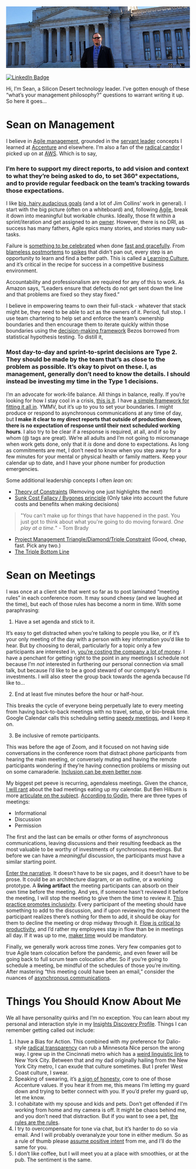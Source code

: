 [![Sean Feeney GitHub Banner](./assets/GitHubHeader.jpg)](https://feeney.mba)

[![LinkedIn Badge](https://img.shields.io/badge/LinkedIn-Profile-informational?style=flat&logo=linkedin&logoColor=white&color=0D76A8)](https://www.linkedin.com/in/seanfromit/)

Hi, I’m Sean, a Silicon Desert technology leader. I’ve gotten enough of these “what’s your management philosophy?” questions to warrant writing it up. So here it goes…

# Sean on Management

I believe in [Agile management](https://www.zdnet.com/google-amp/article/what-is-agile-leadership-how-this-flexible-management-style-is-changing-how-teams-work/), grounded in the [servant leader](https://www.mckinsey.com/business-functions/organization/our-insights/the-boss-factor-making-the-world-a-better-place-through-workplace-relationships) concepts I learned at [Accenture](https://www.accenture.com/us-en/about/corporate-citizenship/core-values#block-our-core-values) and elsewhere. I’m also a fan of the [radical candor](https://www.radicalcandor.com) I picked up on at [AWS](https://aws.amazon.com/careers/culture/). Which is to say,

### I’m here to support my direct reports, to add vision and context to what they’re being asked to do, to set 360° expectations, and to provide regular feedback on the team’s tracking towards those expectations.

I like [big, hairy audacious goals](https://www.jimcollins.com/concepts/bhag.html) (and a lot of Jim Collins’ work in general). I start with the big picture (often on a whiteboard) and, following [Agile](https://www.agilealliance.org/agile101/12-principles-behind-the-agile-manifesto/), break it down into meaningful but workable chunks. Ideally, those fit within a sprint/iteration and get assigned to an [owner](https://community.atlassian.com/t5/Jira-questions/Is-there-a-way-to-assign-a-task-to-multiple-users/qaq-p/1199130). However, there is no DRI, as success has many fathers, Agile epics many stories, and stories many sub-tasks.

Failure is [something to be celebrated](https://blog.trello.com/celebrate-wins-and-failures) when done [fast and gracefully](https://mercedesbent.co/2013/08/17/fail-fast-and-gracefully/). From [blameless postmortems](https://sre.google/sre-book/postmortem-culture/) to [spikes](https://ancaonuta.medium.com/how-spikes-help-to-improve-your-agile-product-delivery-a0f104305911) that didn’t pan out, every step is an opportunity to learn and find a better path. This is called a [Learning Culture](https://youtu.be/hLf3KviE_9M?t=10), and it’s critical in the recipe for success in a competitive business environment.

Accountability and professionalism are required for any of this to work. As Amazon says, “Leaders ensure that defects do not get sent down the line and that problems are fixed so they stay fixed.” 

I believe in empowering teams to own their full-stack - whatever that stack might be, they need to be able to act as the owners of it. Period, full stop. I use team chartering to help set and enforce the team’s ownership boundaries and then encourage them to iterate quickly within those boundaries using the [decision-making framework](https://www.entrepreneur.com/article/328284) Bezos borrowed from statistical hypothesis testing. To distill it,

### Most day-to-day and sprint-to-sprint decisions are Type 2. They should be made by the team that’s as close to the problem as possible. It’s okay to pivot on these. I, as management, generally don’t need to know the details. I should instead be investing my time in the Type 1 decisions.

I’m an advocate for work-life balance. All things in balance, really. If you’re looking for how I stay cool in a crisis, [this is it](https://www.psychologytoday.com/us/blog/how-healing-works/202004/how-balance-your-mind-body-and-soul-during-crisis). I have [a simple framework for fitting it all in](https://feeney.mba/now/). YMMV, but it’s up to you to set your boundaries. I might produce or respond to asynchronous communications at any time of day, but **I make it clear to my direct reports that outside of production down, there is no expectation of response until their next scheduled working hours**. I also try to be clear if a response is required, at all, and if so by whom (@ tags are great). We’re all adults and I’m not going to micromanage when work gets done, only that it *is* done and done to expectations. As long as commitments are met, I don’t need to know when you step away for a few minutes for your mental or physical health or family matters. Keep your calendar up to date, and I have your phone number for production emergencies.

Some additional leadership concepts I often *lean* on:
* [Theory of Constraints](https://www.leanproduction.com/theory-of-constraints.html) (Removing one just highlights the next)
* [Sunk Cost Fallacy / Bygones principle](https://en.wikipedia.org/wiki/Sunk_cost#Bygones_principle) (Only take into account the future costs and benefits when making decisions) 
> "You can't make up for things that have happened in the past. You just got to think about what you're going to do moving forward. *One play at a time.*" - Tom Brady

* [Project Management Triangle/Diamond/Triple Constraint](https://en.wikipedia.org/wiki/Project_management_triangle) (Good, cheap, fast. Pick any two.)
* [The Triple Bottom Line](https://www.ibrc.indiana.edu/ibr/2011/spring/article2.html)

# Sean on Meetings

I was once at a client site that went so far as to post laminated “meeting rules” in each conference room. It may sound cheesy (and we laughed at the time), but each of those rules has become a norm in time. With some paraphrasing:

1. Have a set agenda and stick to it.

It’s easy to get distracted when you’re talking to people you like, or if it’s your only meeting of the day with a person with key information you’d like to hear. But by choosing to derail, particularly for a topic only a few participants are interested in, [you’re costing the company a lot of money](https://hbr.org/2014/05/your-scarcest-resource). I have a penchant for getting right to the point in any meetings I schedule not because I’m *not* interested in furthering our personal connection via small talk, but because I’d like to be a good steward of our company’s investments. I will also steer the group back towards the agenda because I’d like to...

2. End at least five minutes before the hour or half-hour.

This breaks the cycle of everyone being perpetually late to every meeting from having back-to-back meetings with no travel, setup, or bio-break time. Google Calendar calls this scheduling setting [speedy meetings](https://www.avoma.com/blog/google-calendar-hack-save-meeting-time), and I keep it on.

3. Be inclusive of remote participants.

This was before the age of Zoom, and it focused on not having side conversations in the conference room that distract phone participants from hearing the main meeting, or conversely muting and having the remote participants wondering if they’re having connection problems or missing out on some camaraderie. [Inclusion can be even better now](https://ideas.ted.com/how-to-have-inclusive-meetings-over-zoom/).

My biggest pet peeve is recurring, agendaless meetings. Given the chance, [I will rant](https://feeney.mba/using-devops-to-improve-the-value-chain.html) about the bad meetings eating up my calendar. But Ben Hilburn is more [articulate on the subject](https://bhilburn.org/halt-and-goto-meeting/). [According to Godin](https://seths.blog/2009/03/three-kinds-of-meetings/), there are three types of meetings:

* Informational
* Discussion
* Permission

The first and the last can be emails or other forms of asynchronous communications, leaving discussions and their resulting feedback as the most valuable to be worthy of investments of synchronous meetings. But before we can have a *meaningful* discussion, the participants must have a similar starting point. 

[Enter the narrative](https://slab.com/blog/jeff-bezos-writing-management-strategy/). It doesn’t have to be six pages, and it doesn’t have to be prose. It could be an architecture diagram, or an outline, or a working prototype. A **living artifact** the meeting participants can absorb on their own time before the meeting. And yes, if someone hasn’t reviewed it before the meeting, I will stop the meeting to give them the time to review it. [This practice promotes inclusivity](https://slab.com/blog/silent-meetings/). Every participant of the meeting should have something to add to the discussion, and if upon reviewing the document the participant realizes there’s nothing for them to add, it should be okay for them to decline the meeting or drop midway through it. [Flow is critical to productivity](https://blog.rescuetime.com/context-switching/), and I’d rather my employees stay in flow than be in meetings all day. If it was up to me, [maker time](http://www.paulgraham.com/makersschedule.html) would be mandatory.

Finally, we generally work across time zones. Very few companies got to true Agile team colocation before the pandemic, and even fewer will be going back to full scrum team colocation after. So if you’re going to schedule a meeting, be mindful of the schedules of those you’re inviting. After mastering “this meeting could have been an email,” consider the nuances of [asynchronous communications](https://ben.balter.com/2014/11/06/rules-of-communicating-at-github/).

# Things You Should Know About Me

We all have personality quirks and I’m no exception. You can learn about my personal and interaction style in my [Insights Discovery Profile](https://feeney.mba/management-fad-of-the-week-insights-discovery-profile.html). Things I can remember getting called out include:

1. I have a Bias for Action. This combined with my preference for Dalio-style [radical transparency](https://www.inc.com/gene-hammett/3-steps-ray-dalio-uses-radical-transparency-to-build-a-billion-dollar-company.html) can rub a Minnesota Nice person the wrong way. I grew up in the Cincinnati metro which has a [weird linguistic link](https://en.wikipedia.org/wiki/New_York_City_English#Influence_on_other_dialects) to New York City. Between that and my dad originally hailing from the New York City metro, I can exude that culture sometimes. But I prefer West Coast culture, I swear.
2. Speaking of swearing, it’s [a sign of honesty](https://www.academia.edu/29725191/Frankly_we_do_give_a_damn_The_relationship_between_profanity_and_honesty), core to one of those Accenture values. If you hear it from me, this means I’m letting my guard down and trying to better connect with you. If you’d prefer my guard up, let me know.
3. I cohabitate with my spouse and kids and pets. Don’t get offended if I’m working from home and my camera is off. It might be chaos behind me, and you don’t need that distraction. But if you want to see a pet, [the rules are the rules](https://twitter.com/tiffanycli/status/1324036310076719104).
4. I try to overcompensate for tone via chat, but it’s harder to do so via email. And I will probably overanalyze your tone in either medium. So as a rule of thumb please [assume positive intent](https://collaborativeway.com/general/a-ceos-advice-assume-positive-intent/) from me, and I’ll do the same for you.
5. I don’t like coffee, but I will meet you at a place with smoothies, or at the pub. The sentiment is the same.
